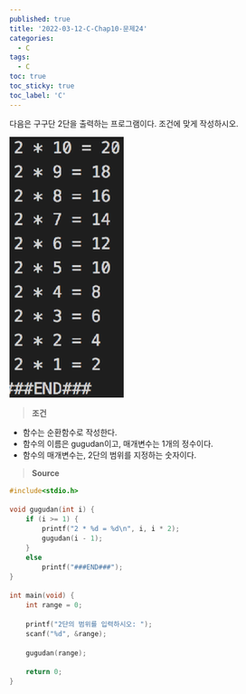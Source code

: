 ```yaml
---
published: true
title: '2022-03-12-C-Chap10-문제24'
categories:
  - C
tags:
  - C
toc: true
toc_sticky: true
toc_label: 'C'
---
```


다음은 구구단 2단을 출력하는 프로그램이다. 조건에 맞게 작성하시오.

![image](https://github.com/222SeungHyun/222SeungHyun.github.io/blob/master/_images/%EA%B8%B0%EC%B4%88%ED%94%84%EB%A1%9C%EA%B7%B8%EB%9E%98%EB%B0%8D%2010%EC%9E%A5%20%EC%8B%A4%EC%8A%B5-%EB%AC%B8%EC%A0%9C24.png?raw=true)

> **조건**

- 함수는 순환함수로 작성한다.
- 함수의 이름은 gugudan이고, 매개변수는 1개의 정수이다.
- 함수의 매개변수는, 2단의 범위를 지정하는 숫자이다.

> **Source**

```C
#include<stdio.h>

void gugudan(int i) {
	if (i >= 1) {
		printf("2 * %d = %d\n", i, i * 2);
		gugudan(i - 1);
	}
	else
		printf("###END###");
}

int main(void) {
	int range = 0;

	printf("2단의 범위를 입력하시오: ");
	scanf("%d", &range);

	gugudan(range);

	return 0;
}
```
